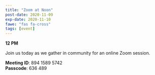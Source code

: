 ```yaml
---
title: "Zoom at Noon"
post-date: 2020-11-09
exp-date: 2020-11-10
fawe: "fas fa-cross"
tags: [event]
---
```

**12 PM**

Join us today as we gather in community for an online Zoom session.

<p class="text-danger"><b>Meeting ID</b>: 894 1589 5742
<br>
<b>Passcode</b>: 636 489
</p>